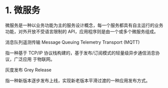 # 1. 微服务

微服务是一种以业务功能为主的服务设计概念，每一个服务都具有自主运行的业务功能，对外开放不受语言限制的 API，应用程序则是由一个或多个微服务组成。 





消息队列遥测传输 Message Queuing Telemetry Transport (MQTT) 

指一种基于 TCP/IP 协议栈构建的，基于发布/订阅模式的轻量级异步通信消息协议，广泛应用 于物联网。



灰度发布 Grey Release 

指一种新版本逐步发布上线，实现新老版本平滑过渡的一种应用发布方式。

